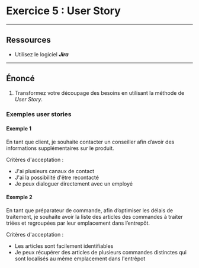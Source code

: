 # Exercice 5 : User Story

---

## Ressources

- Utilisez le logiciel ***Jira***

---

## Énoncé

1. Transformez votre découpage des besoins en utilisant la méthode de *User Story*.

### Exemples user stories

#### Exemple 1

En tant que client, je souhaite contacter un conseiller afin d’avoir des informations supplémentaires sur le produit.

Critères d'acceptation :

- J'ai plusieurs canaux de contact
- J'ai la possibilité d'être recontacté
- Je peux dialoguer directement avec un employé

#### Exemple 2

En tant que préparateur de commande, afin d’optimiser les délais de traitement, je souhaite avoir la liste des articles des commandes à traiter triées et regroupées par leur emplacement dans l’entrepôt.

Critères d'acceptation :

- Les articles sont facilement identifiables
- Je peux récupérer des articles de plusieurs commandes distinctes qui sont localisés au même emplacement dans l'entrêpot